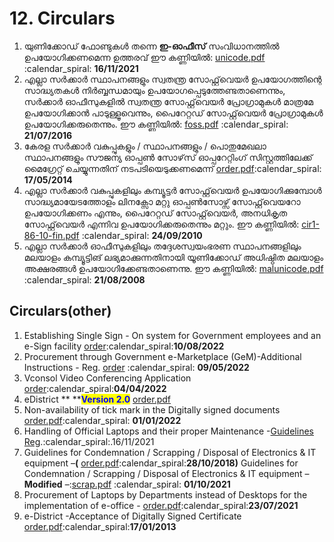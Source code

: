 # 12. Circulars

1. യുണിക്കോഡ് ഫോണ്ടുകൾ തന്നെ **ഇ-ഓഫീസ്** സംവിധാനത്തിൽ ഉപയോഗിക്കണമെന്ന ഉത്തരവ് ഈ കണ്ണിയില്‍:  [unicode.pdf](https://document.kerala.gov.in/documents/circulars/circular1611202115:00:27.pdf) :calendar\_spiral: **16/11/2021**
2. എല്ലാ സര്‍ക്കാര്‍ സ്ഥാപനങ്ങളും സ്വതന്ത്ര സോഫ്റ്റ്‌വെയര്‍ ഉപയോഗത്തിന്റെ സാദ്ധ്യതകള്‍ നിര്‍ബ്ബന്ധമായും ഉപയോഗപ്പെടുത്തേണ്ടതാണെന്നും, സര്‍ക്കാര്‍ ഓഫീസുകളില്‍ സ്വതന്ത്ര സോഫ്റ്റ്‌വെയര്‍ പ്രോഗ്രാമുകള്‍ മാത്രമേ ഉപയോഗിക്കാന്‍ പാടുള്ളൂവെന്നും, പൈറേറ്റഡ് സോഫ്റ്റ്‌വെയര്‍ പ്രോഗ്രാമുകള്‍ ഉപയോഗിക്കരുതെന്നും. ഈ കണ്ണിയില്‍: [foss.pdf](https://document.kerala.gov.in/Porteddata/documents/10180/86e9dab2-d019-4611-a38a-9c670a94cc21) :calendar\_spiral: **21/07/2016**
3. കേരള സർക്കാർ വകുപ്പുകളും / സ്ഥാപനങ്ങളും / പൊതുമേഖലാ സ്ഥാപനങ്ങളും സൗജന്യ ഓപ്പൺ സോഴ്‌സ് ഓപ്പറേറ്റിംഗ് സിസ്റ്റത്തിലേക്ക് മൈഗ്രേറ്റ് ചെയ്യുന്നതിന് നടപടിയെടുക്കണമെന്ന് [order.pdf](https://document.kerala.gov.in/Porteddata/documents/10180/a95ab061-21db-46ae-bc96-e1647a713826):calendar\_spiral: **17/05/2014**
4. &#x20;എല്ലാ സര്‍ക്കാര്‍ വകുപ്പുകളിലും കമ്പ്യൂട്ടര്‍ സോഫ്റ്റ്‌വെയര്‍ ഉപയോഗിക്കുമ്പോള്‍ സാദ്ധ്യമായേടത്തോളം ലിനക്സോ മറ്റു ഓപ്പണ്‍സോഴ്സ് സോഫ്റ്റ്‌വെയറോ ഉപയോഗിക്കണം എന്നും, പൈറേറ്റഡ് സോഫ്റ്റ്‌വെയര്‍, അനധികൃത സോഫ്റ്റ്‌വെയര്‍ എന്നിവ ഉപയോഗിക്കരുതെന്നും മറ്റും. ഈ കണ്ണിയില്‍: [cir1-86-10-fin.pdf](https://nedumpala.files.wordpress.com/2016/12/cir1-86-10-fin.pdf) :calendar\_spiral: **24/09/2010**
5.  &#x20; എല്ലാ സര്‍ക്കാര്‍ ഓഫീസുകളിലും തദ്ദേശസ്വയംഭരണ സ്ഥാപനങ്ങളിലും മലയാളം കമ്പ്യൂട്ടിങ് ലഭ്യമാക്കുന്നതിനായി യൂണിക്കോഡ് അധിഷ്ഠിത മലയാളം അക്ഷരങ്ങള്‍ ഉപയോഗിക്കേണ്ടതാണെന്നു. ഈ കണ്ണിയില്‍:  [ malunicode.pdf](https://document.kerala.gov.in/Porteddata/documents/10180/a5d72c97-e723-4b66-a481-05d28c5e1c9b)  :calendar\_spiral: **21/08/2008**                    &#x20;



## Circulars(other)

&#x20;     &#x20;

1. Establishing Single Sign - On system for Government employees and an e-Sign facility [order](https://document.kerala.gov.in/documents/governmentorders/govtorder2308202212:59:44.pdf):calendar\_spiral:**10/08/2022**
2. Procurement through Government e-Marketplace (GeM)-Additional Instructions - Reg. [order](https://document.kerala.gov.in/documents/circulars/circular0909202212:24:57.pdf) :calendar\_spiral: **09/05/2022**
3. Vconsol Video Conferencing Application [order](https://document.kerala.gov.in/documents/cabinetdecisions/cabinet0205202221:21:01.pdf):calendar\_spiral:**04/04/2022**
4. eDistrict ** **<mark style="color:blue;">**Version 2.0**</mark>  [order.pdf](https://edistrict.kerala.gov.in/manual/e-District\_Press\_Release\_02052022.pdf)
5. Non-availability of tick mark in the Digitally signed documents [order.pdf](https://document.kerala.gov.in/documents/circulars/circular0301202216:33:48.pdf):calendar\_spiral: **01/01/2022**
6. Handling of  Official Laptops and their proper Maintenance -[Guidelines Reg](https://drive.google.com/file/d/1UylfQqVWAKS3ca4G0ta72sSdxphMEvN0/view?usp=share\_link).:calendar\_spiral:.16/11/2021&#x20;
7. Guidelines for Condemnation / Scrapping / Disposal of Electronics & IT equipment  –**(** [order.pdf](https://document.kerala.gov.in/Porteddata/documents/10180/12b0eaaf-7fba-4508-ade3-38b7923ca49e):calendar\_spiral:**28/10/2018)** Guidelines for Condemnation / Scrapping / Disposal of Electronics & IT equipment – **Modified** –:[scrap.pdf](https://document.kerala.gov.in/documents/governmentorders/govtorder1810202111:32:37.pdf) :calendar\_spiral: **01/10/2021**
8. Procurement of Laptops by Departments instead of Desktops for the implementation of e-office - [order.pdf](https://document.kerala.gov.in/Porteddata/documents/10180/3343bbf8-7c1c-46f3-82cf-3e45b2b30f01):calendar\_spiral:**23/07/2021**
9. e-District -Acceptance of Digitally Signed Certificate [order.pdf](https://itmission.kerala.gov.in/sites/default/files/Circulars/e-District-%20Acceptance%20of%20Digitally%20Signed%20Certificate\_0.pdf):calendar\_spiral:**17/01/2013**

&#x20;&#x20;

##
